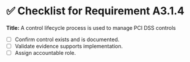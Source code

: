 # ✅ Checklist for Requirement A3.1.4

**Title:** A control lifecycle process is used to manage PCI DSS controls

- [ ] Confirm control exists and is documented.
- [ ] Validate evidence supports implementation.
- [ ] Assign accountable role.

